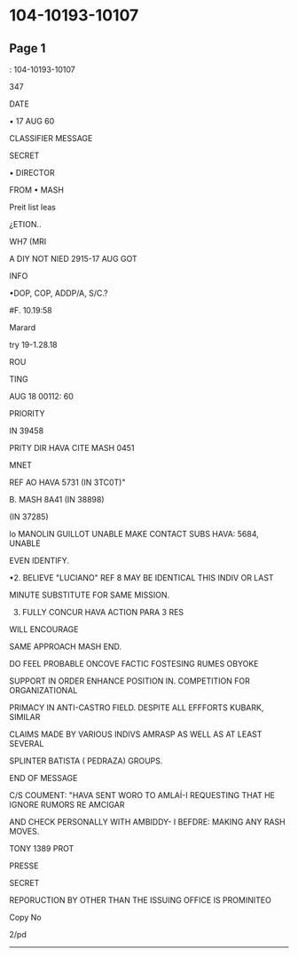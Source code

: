 # 104-10193-10107

## Page 1

: 104-10193-10107

347

DATE

• 17 AUG 60

CLASSIFIER MESSAGE

SECRET

• DIRECTOR

FROM • MASH

Preit list leas

¿ETION..

WH7 (MRI

A DIY NOT NIED 2915-17 AUG GOT

INFO

•DOP, COP, ADDP/A, S/C.?

#F. 10.19:58

Marard

try 19-1.28.18

ROU

TING

AUG 18 00112: 60

PRIORITY

IN 39458

PRITY DIR HAVA CITE MASH 0451

MNET

REF AO HAVA 5731 (IN 3TC0T)"

B. MASH 8A41 (IN 38898)

(IN 37285)

lo MANOLIN GUILLOT UNABLE MAKE CONTACT SUBS HAVA: 5684, UNABLE

EVEN IDENTIFY.

•2. BELIEVE "LUCIANO" REF 8 MAY BE IDENTICAL THIS INDIV OR LAST

MINUTE SUBSTITUTE FOR SAME MISSION.

3. FULLY CONCUR HAVA ACTION PARA 3 RES

WILL ENCOURAGE

SAME APPROACH MASH END.

DO FEEL PROBABLE ONCOVE FACTIC FOSTESING RUMES OBYOKE

SUPPORT IN ORDER ENHANCE POSITION IN. COMPETITION FOR ORGANIZATIONAL

PRIMACY IN ANTI-CASTRO FIELD. DESPITE ALL EFFFORTS KUBARK, SIMILAR

CLAIMS MADE BY VARIOUS INDIVS AMRASP AS WELL AS AT LEAST SEVERAL

SPLINTER BATISTA ( PEDRAZA) GROUPS.

END OF MESSAGE

C/S COUMENT: "HAVA SENT WORO TO AMLAÍ-I REQUESTING THAT HE IGNORE RUMORS RE AMCIGAR

AND CHECK PERSONALLY WITH AMBIDDY- I BEFDRE: MAKING ANY RASH MOVES.

TONY 1389 PROT

PRESSE

SECRET

REPORUCTION BY OTHER THAN THE ISSUING OFFICE IS PROMINITEO

Copy No

2/pd

---

